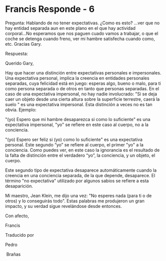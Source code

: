 # Francis Responde - 6

Pregunta: Hablando de no tener expectativas. &iquest;Como es esto? &hellip;ver que no hay entidad separada aun en este plano en el que hay actividad corporal...No esperamos que nos paguen cuado vamos a trabajar, o que el coche se detenga cuando freno, ver mi hambre satisfecha cuando como, etc. Gracias Gary.

Respuesta:

Querido Gary,

Hay que hacer una distinci&oacute;n entre expectativas personales e impersonales. Una expectativa personal, implica la creencia en entidades personales separadas, cuya felicidad est&aacute; en juego: esperas algo, bueno o malo, para ti como persona separada o de otros en tanto que personas separadas. En el caso de una expectativa impersonal, no hay nadie involucrado: "Si se deja caer un objeto desde una cierta altura sobre la superficie terrestre, caer&aacute; la suelo " es una expectativa impersonal. Esta distinci&oacute;n a veces no es tan obvia. Ejemplo:

"(yo) Espero que mi hambre desaparezca si como lo suficiente" es una expectativa impersonal, "yo" se refiere en este caso al cuerpo, no a la conciencia.

"(yo) Espero ser feliz si (yo) como lo suficiente" es una expectativa personal. Este segundo &ldquo;yo&rdquo; se refiere al cuerpo, el primer "yo" a la conciencia. Como puedes ver, en este caso la ignorancia es el resultado de la falta de distinci&oacute;n entre el verdadero &ldquo;yo&rdquo;, la conciencia, y un objeto, el cuerpo.

Este segundo tipo de expectativa desaparece autom&aacute;ticamente cuando la creencia en una conciencia separada, de la que depende, desaparece. El t&eacute;rmino "no expectativa" utilizado por algunos sabios se refiere a esta desaparici&oacute;n.

Mi maestro, Jean Klein, me dijo una vez: "No esperes nada (para ti o de otros) y lo conseguir&aacute;s todo". Estas palabras me produjeron un gran impacto, y su verdad sigue revel&aacute;ndose desde entonces.

Con afecto,

Francis

Traducido por&nbsp;

Pedro

&nbsp;Bra&ntilde;as


